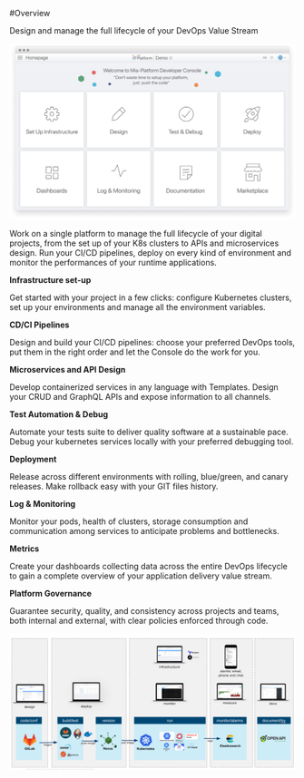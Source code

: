 #Overview

Design and manage the full lifecycle of your DevOps Value Stream


![image alt text](img/devopsconsole.png)

Work on a single platform to manage the full lifecycle of your digital projects, from the set up of your K8s clusters to APIs and
microservices design. Run your CI/CD pipelines, deploy on every kind of environment and monitor the performances of your
runtime applications.


**Infrastructure set-up**

Get started with your project in a few clicks: configure Kubernetes clusters, set up your environments and manage all the environment variables.

**CD/CI Pipelines**

Design and build your CI/CD pipelines: choose your preferred DevOps tools, put them in the right order and let the Console do the work for you.

**Microservices and API Design**

Develop containerized services in any language with Templates. Design your CRUD and GraphQL APIs and expose information to all channels.

**Test Automation & Debug**

Automate your tests suite to deliver quality software at a sustainable pace. Debug your kubernetes services locally with your preferred debugging tool.

**Deployment**

Release across different environments with rolling, blue/green, and canary releases. Make rollback easy with your GIT files history.

**Log & Monitoring** 

Monitor your pods, health of clusters, storage consumption and communication among services to anticipate problems and bottlenecks.

**Metrics**

Create your dashboards collecting data across the entire DevOps lifecycle to gain a complete overview of your application delivery value stream.

**Platform Governance**

Guarantee security, quality, and consistency across projects and teams, both internal and external, with clear policies enforced through code.

![image alt text](img/overview-3.png)
